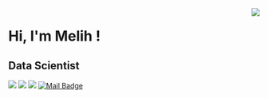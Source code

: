 <img align='right' src="https://github-readme-stats.vercel.app/api?username=meliihsarii&show_icons=true&theme=vue">

# Hi, I'm Melih !
## Data Scientist

[![](https://img.shields.io/badge/linkedin-%230077B5.svg?&style=for-the-badge&logo=linkedin&logoColor=white)](https://www.linkedin.com/in/meliihsari/)
[![](https://img.shields.io/badge/medium-%2312100E.svg?&style=for-the-badge&logo=medium&logoColor=white)](https://medium.com/@melihsari)
[![](https://img.shields.io/badge/instagram-%23E4405F.svg?&style=for-the-badge&logo=instagram&logoColor=white)](https://instagram.com/sariimeliih)
[![Mail Badge](https://img.shields.io/badge/melihsari1905@gmail.com-c14438?style=for-the-badge&logo=Gmail&logoColor=white&link=mailto:melihsari1905@gmail.com)](mailto:melihsair1905@gmail.com)
